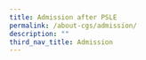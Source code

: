 ```yaml
---
title: Admission after PSLE
permalink: /about-cgs/admission/
description: ""
third_nav_title: Admission
---
```

